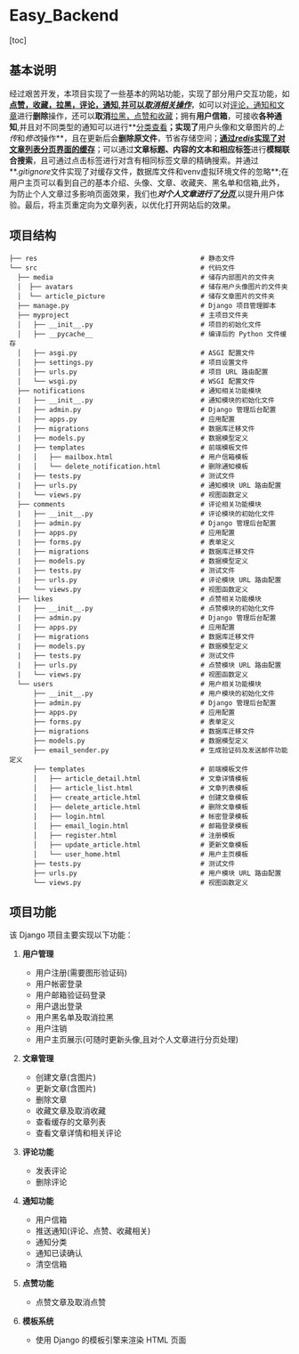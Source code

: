 # Easy_Backend

[toc]

## 基本说明

​        经过艰苦开发，本项目实现了一些基本的网站功能，实现了部分用户交互功能，如<strong><u>点赞，收藏，拉黑，评论，通知,并可以*取消相关操作*</u></strong>，如可以对<u>评论，通知和文章</u>进行**删除**操作，还可以**取消**<u>拉黑，点赞和收藏</u>；拥有**用户信箱**，可接收**各种通知**,并且对不同类型的通知可以进行**<u>分类查看</u>**；实现了**用户头像和文章图片的*上传*和*修改*操作**，且在更新后会**删除原文件**，节省存储空间；<u>**通过*redis*实现了对文章列表分页界面的缓存**</u>；可以通过**文章标题、内容的文本和相应标签**进行**模糊联合搜索**，且可通过点击标签进行对含有相同标签文章的精确搜索。并通过**.*gitignore*文件实现了对缓存文件，数据库文件和venv虚拟环境文件的忽略**;在用户主页可以看到自己的基本介绍、头像、文章、收藏夹、黑名单和信箱,此外，为防止个人文章过多影响页面效果，我们也<em>**对个人文章进行了<u>分页</u>**</em>,以提升用户体验。最后，将主页重定向为文章列表，以优化打开网站后的效果。

## 项目结构

```
├── res                                         # 静态文件
└── src                                         # 代码文件
  ├── media                                     # 储存内部图片的文件夹
  │  ├── avatars                                # 储存用户头像图片的文件夹
  │  └── article_picture                        # 储存文章图片的文件夹
  ├── manage.py                                 # Django 项目管理脚本
  ├── myproject                                 # 主项目文件夹
  │   ├── __init__.py                           # 项目的初始化文件
  │   ├── __pycache__                           # 编译后的 Python 文件缓存 
  │   ├── asgi.py                               # ASGI 配置文件
  │   ├── settings.py                           # 项目设置文件
  │   ├── urls.py                               # 项目 URL 路由配置
  │   └── wsgi.py                               # WSGI 配置文件
  ├── notifications                             # 通知相关功能模块
  |   ├── __init__.py                           # 通知模块的初始化文件
  |   ├── admin.py                              # Django 管理后台配置
  |   ├── apps.py                               # 应用配置
  |   ├── migrations                            # 数据库迁移文件
  |   ├── models.py                             # 数据模型定义
  |   ├── templates                             # 前端模板文件
  |   │   ├── mailbox.html                      # 用户信箱模板
  |   │   └── delete_notification.html          # 删除通知模板
  |   ├── tests.py                              # 测试文件
  |   ├── urls.py                               # 通知模块 URL 路由配置
  |   └── views.py                              # 视图函数定义
  ├── comments                                  # 评论相关功能模块
  |   ├── __init__.py                           # 评论模块的初始化文件
  |   ├── admin.py                              # Django 管理后台配置
  |   ├── apps.py                               # 应用配置
  |   ├── forms.py                              # 表单定义
  |   ├── migrations                            # 数据库迁移文件
  |   ├── models.py                             # 数据模型定义
  |   ├── tests.py                              # 测试文件
  |   ├── urls.py                               # 评论模块 URL 路由配置
  |   └── views.py                              # 视图函数定义
  ├── likes                                     # 点赞相关功能模块
  |   ├── __init__.py                           # 点赞模块的初始化文件
  |   ├── admin.py                              # Django 管理后台配置
  |   ├── apps.py                               # 应用配置
  |   ├── migrations                            # 数据库迁移文件
  |   ├── models.py                             # 数据模型定义
  |   ├── tests.py                              # 测试文件
  |   ├── urls.py                               # 点赞模块 URL 路由配置
  |   └── views.py                              # 视图函数定义
  └── users                                     # 用户相关功能模块
      ├── __init__.py                           # 用户模块的初始化文件
      ├── admin.py                              # Django 管理后台配置
      ├── apps.py                               # 应用配置
      ├── forms.py                              # 表单定义
      ├── migrations                            # 数据库迁移文件
      ├── models.py                             # 数据模型定义
      ├── email_sender.py                       # 生成验证码及发送邮件功能定义
      ├── templates                             # 前端模板文件
      │   ├── article_detail.html               # 文章详情模板
      │   ├── article_list.html                 # 文章列表模板
      │   ├── create_article.html               # 创建文章模板
      │   ├── delete_article.html               # 删除文章模板
      │   ├── login.html                        # 帐密登录模板
      │   ├── email_login.html                  # 邮箱登录模板
      │   ├── register.html                     # 注册模板
      │   ├── update_article.html               # 更新文章模板
      │   └── user_home.html                    # 用户主页模板
      ├── tests.py                              # 测试文件
      ├── urls.py                               # 用户模块 URL 路由配置
      └── views.py                              # 视图函数定义
```

## 项目功能

该 Django 项目主要实现以下功能：

1. **用户管理**
   - 用户注册(需要图形验证码)
   - 用户帐密登录
   - 用户邮箱验证码登录
   - 用户退出登录
   - 用户黑名单及取消拉黑
   - 用户注销
   - 用户主页展示(可随时更新头像,且对个人文章进行分页处理)


2. **文章管理**
   - 创建文章(含图片)
   - 更新文章(含图片)
   - 删除文章
   - 收藏文章及取消收藏
   - 查看缓存的文章列表
   - 查看文章详情和相关评论
3. **评论功能**
   - 发表评论
   - 删除评论
4. **通知功能**
   - 用户信箱
   - 推送通知(评论、点赞、收藏相关)
   - 通知分类
   - 通知已读确认
   - 清空信箱
5. **点赞功能**
   - 点赞文章及取消点赞
6. **模板系统**
   - 使用 Django 的模板引擎来渲染 HTML 页面



